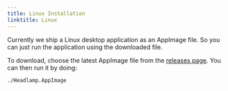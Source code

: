 ```yaml
---
title: Linux Installation
linktitle: Linux
---
```


Currently we ship a Linux desktop application as an AppImage file. So you
can just run the application using the downloaded file.

To download, choose the latest AppImage file from the [releases page](https://github.com/kinvolk/headlamp/releases).
You can then run it by doing:

```bash
./Headlamp.AppImage
```
